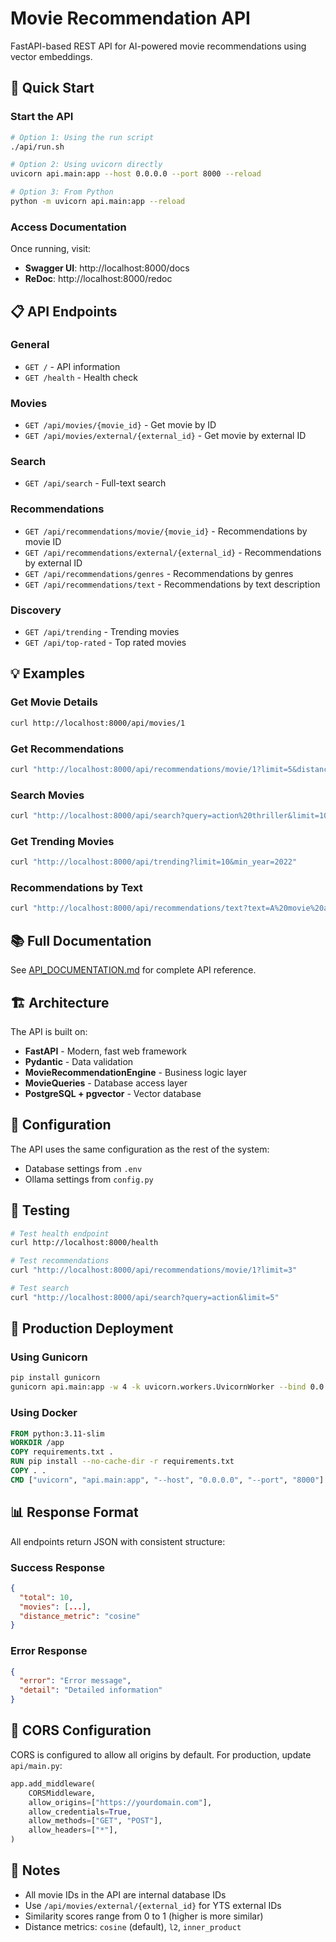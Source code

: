 # Movie Recommendation API

FastAPI-based REST API for AI-powered movie recommendations using vector embeddings.

## 🚀 Quick Start

### Start the API

```bash
# Option 1: Using the run script
./api/run.sh

# Option 2: Using uvicorn directly
uvicorn api.main:app --host 0.0.0.0 --port 8000 --reload

# Option 3: From Python
python -m uvicorn api.main:app --reload
```

### Access Documentation

Once running, visit:
- **Swagger UI**: http://localhost:8000/docs
- **ReDoc**: http://localhost:8000/redoc

## 📋 API Endpoints

### General
- `GET /` - API information
- `GET /health` - Health check

### Movies
- `GET /api/movies/{movie_id}` - Get movie by ID
- `GET /api/movies/external/{external_id}` - Get movie by external ID

### Search
- `GET /api/search` - Full-text search

### Recommendations
- `GET /api/recommendations/movie/{movie_id}` - Recommendations by movie ID
- `GET /api/recommendations/external/{external_id}` - Recommendations by external ID
- `GET /api/recommendations/genres` - Recommendations by genres
- `GET /api/recommendations/text` - Recommendations by text description

### Discovery
- `GET /api/trending` - Trending movies
- `GET /api/top-rated` - Top rated movies

## 💡 Examples

### Get Movie Details
```bash
curl http://localhost:8000/api/movies/1
```

### Get Recommendations
```bash
curl "http://localhost:8000/api/recommendations/movie/1?limit=5&distance_metric=cosine"
```

### Search Movies
```bash
curl "http://localhost:8000/api/search?query=action%20thriller&limit=10"
```

### Get Trending Movies
```bash
curl "http://localhost:8000/api/trending?limit=10&min_year=2022"
```

### Recommendations by Text
```bash
curl "http://localhost:8000/api/recommendations/text?text=A%20movie%20about%20space%20exploration&limit=5"
```

## 📚 Full Documentation

See [API_DOCUMENTATION.md](../docs/API_DOCUMENTATION.md) for complete API reference.

## 🏗️ Architecture

The API is built on:
- **FastAPI** - Modern, fast web framework
- **Pydantic** - Data validation
- **MovieRecommendationEngine** - Business logic layer
- **MovieQueries** - Database access layer
- **PostgreSQL + pgvector** - Vector database

## 🔧 Configuration

The API uses the same configuration as the rest of the system:
- Database settings from `.env`
- Ollama settings from `config.py`

## 🧪 Testing

```bash
# Test health endpoint
curl http://localhost:8000/health

# Test recommendations
curl "http://localhost:8000/api/recommendations/movie/1?limit=3"

# Test search
curl "http://localhost:8000/api/search?query=action&limit=5"
```

## 🚢 Production Deployment

### Using Gunicorn

```bash
pip install gunicorn
gunicorn api.main:app -w 4 -k uvicorn.workers.UvicornWorker --bind 0.0.0.0:8000
```

### Using Docker

```dockerfile
FROM python:3.11-slim
WORKDIR /app
COPY requirements.txt .
RUN pip install --no-cache-dir -r requirements.txt
COPY . .
CMD ["uvicorn", "api.main:app", "--host", "0.0.0.0", "--port", "8000"]
```

## 📊 Response Format

All endpoints return JSON with consistent structure:

### Success Response
```json
{
  "total": 10,
  "movies": [...],
  "distance_metric": "cosine"
}
```

### Error Response
```json
{
  "error": "Error message",
  "detail": "Detailed information"
}
```

## 🔐 CORS Configuration

CORS is configured to allow all origins by default. For production, update `api/main.py`:

```python
app.add_middleware(
    CORSMiddleware,
    allow_origins=["https://yourdomain.com"],
    allow_credentials=True,
    allow_methods=["GET", "POST"],
    allow_headers=["*"],
)
```

## 📝 Notes

- All movie IDs in the API are internal database IDs
- Use `/api/movies/external/{external_id}` for YTS external IDs
- Similarity scores range from 0 to 1 (higher is more similar)
- Distance metrics: `cosine` (default), `l2`, `inner_product`


